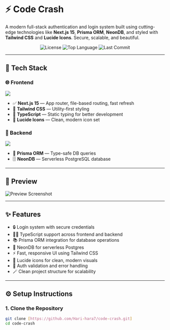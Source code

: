 # ⚡ Code Crash

A modern full-stack authentication and login system built using cutting-edge technologies like **Next.js 15**, **Prisma ORM**, **NeonDB**, and styled with **Tailwind CSS** and **Lucide Icons**. Secure, scalable, and beautiful.

<div align="center">
  <img src="https://img.shields.io/github/license/your-username/code-crash?style=flat-square" alt="License" />
  <img src="https://img.shields.io/github/languages/top/your-username/code-crash?style=flat-square" alt="Top Language" />
  <img src="https://img.shields.io/github/last-commit/your-username/code-crash?style=flat-square" alt="Last Commit" />
</div>

---

## 🧩 Tech Stack

### 🌐 Frontend
<p>
  <img src="https://skillicons.dev/icons?i=nextjs,typescript,tailwind" />
</p>

- ✅ **Next.js 15** — App router, file-based routing, fast refresh
- 🎨 **Tailwind CSS** — Utility-first styling
- 🧠 **TypeScript** — Static typing for better development
- 🎯 **Lucide Icons** — Clean, modern icon set

### 🔧 Backend
<p>
  <img src="https://skillicons.dev/icons?i=prisma,postgres" />
</p>

- 🧬 **Prisma ORM** — Type-safe DB queries
- 🗄️ **NeonDB** — Serverless PostgreSQL database

---

## 📸 Preview

![Preview Screenshot](./public/preview.png)

---

## ✨ Features

- 🔒 Login system with secure credentials
- 🧑‍💻 TypeScript support across frontend and backend
- 📚 Prisma ORM integration for database operations
- 🧠 NeonDB for serverless Postgres
- ⚡ Fast, responsive UI using Tailwind CSS
- 🎯 Lucide icons for clean, modern visuals
- 🚫 Auth validation and error handling
- 🪄 Clean project structure for scalability

---

## ⚙️ Setup Instructions

### 1. Clone the Repository

```bash
git clone [https://github.com/Hari-hara7/code-crash.git]
cd code-crash
